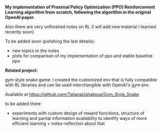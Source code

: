 
**My implementation of Proximal Policy Optimization (PPO) Reinforcement Learning algorithm from scratch, following the algorithm in the original OpenAI paper.**

Also there are very unfinished notes on RL (I will add new material I learned recently soon)

To be added soon (polishing the last details): 

- new topics to the notes
- plots for comparison of my implementation of ppo and stable baseline ppo


**Related project:** 

gym style snake game: I created the customized env that is fully compatible with RL libraries and can be used interchangible with OpenAI's gym env

Available at https://github.com/TatianaUshakova/Gym_Style_Snake

to be added there
 - experiments with custom design of reward funcitions, structure of learning and partial information availability to identify ways of more efficient learning + notes-reflection about that
